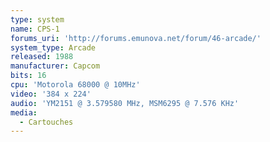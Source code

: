 ```yaml
---
type: system
name: CPS-1
forums_uri: 'http://forums.emunova.net/forum/46-arcade/'
system_type: Arcade
released: 1988
manufacturer: Capcom
bits: 16
cpu: 'Motorola 68000 @ 10MHz'
video: '384 x 224'
audio: 'YM2151 @ 3.579580 MHz, MSM6295 @ 7.576 KHz'
media:
  - Cartouches
---
```

